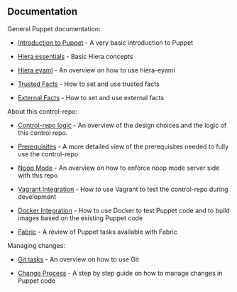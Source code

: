 ## Documentation

General Puppet documentation:

  - [Introduction to Puppet](puppet_introduction.md) - A very basic introduction to Puppet

  - [Hiera essentials](hiera.md) - Basic Hiera concepts

  - [Hiera eyaml](hiera_eyaml.md) - An overview on how to use hiera-eyaml

  - [Trusted Facts](trusted_facts.md) - How to set and use trusted facts

  - [External Facts](external_facts.md) - How to set and use external facts


About this control-repo:

  - [Control-repo logic](use.md) - An overview of the design choices and the logic of this control repo.

  - [Prerequisites](prerequisites.md) - A more detailed view of the prerequisites needed to fully use the control-repo

  - [Noop Mode](noop_mode.md) - An overview on how to enforce noop mode server side with this repo

  - [Vagrant Integration](vagrant.md) - How to use Vagrant to test the control-repo during development

  - [Docker Integration](docker.md) - How to use Docker to test Puppet code and to build images based on the existing Puppet code

  - [Fabric](fabric.md) - A review of Puppet tasks available with Fabric


Managing changes:

  - [Git tasks](git.md) - An overview on how to use Git

  - [Change Process](workflow.md) - A step by step guide on how to manage changes in Puppet code



